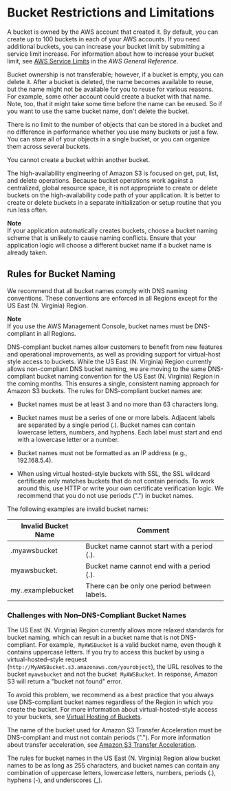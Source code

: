 # Bucket Restrictions and Limitations<a name="BucketRestrictions"></a>

 A bucket is owned by the AWS account that created it\. By default, you can create up to 100 buckets in each of your AWS accounts\. If you need additional buckets, you can increase your bucket limit by submitting a service limit increase\. For information about how to increase your bucket limit, see [AWS Service Limits](http://docs.aws.amazon.com/general/latest/gr/aws_service_limits.html) in the *AWS General Reference*\. 

 Bucket ownership is not transferable; however, if a bucket is empty, you can delete it\. After a bucket is deleted, the name becomes available to reuse, but the name might not be available for you to reuse for various reasons\. For example, some other account could create a bucket with that name\. Note, too, that it might take some time before the name can be reused\. So if you want to use the same bucket name, don't delete the bucket\. 

 There is no limit to the number of objects that can be stored in a bucket and no difference in performance whether you use many buckets or just a few\. You can store all of your objects in a single bucket, or you can organize them across several buckets\.

You cannot create a bucket within another bucket\.

The high\-availability engineering of Amazon S3 is focused on get, put, list, and delete operations\. Because bucket operations work against a centralized, global resource space, it is not appropriate to create or delete buckets on the high\-availability code path of your application\. It is better to create or delete buckets in a separate initialization or setup routine that you run less often\. 

**Note**  
 If your application automatically creates buckets, choose a bucket naming scheme that is unlikely to cause naming conflicts\. Ensure that your application logic will choose a different bucket name if a bucket name is already taken\.

## Rules for Bucket Naming<a name="bucketnamingrules"></a>

 We recommend that all bucket names comply with DNS naming conventions\. These conventions are enforced in all Regions except for the US East \(N\. Virginia\) Region\.

**Note**  
If you use the AWS Management Console, bucket names must be DNS\-compliant in all Regions\. 

 DNS\-compliant bucket names allow customers to benefit from new features and operational improvements, as well as providing support for virtual\-host style access to buckets\. While the US East \(N\. Virginia\) Region currently allows non\-compliant DNS bucket naming, we are moving to the same DNS\-compliant bucket naming convention for the US East \(N\. Virginia\) Region in the coming months\. This ensures a single, consistent naming approach for Amazon S3 buckets\. The rules for DNS\-compliant bucket names are:

+ Bucket names must be at least 3 and no more than 63 characters long\.

+ Bucket names must be a series of one or more labels\. Adjacent labels are separated by a single period \(\.\)\. Bucket names can contain lowercase letters, numbers, and hyphens\. Each label must start and end with a lowercase letter or a number\.

+ Bucket names must not be formatted as an IP address \(e\.g\., 192\.168\.5\.4\)\.

+ When using virtual hosted–style buckets with SSL, the SSL wildcard certificate only matches buckets that do not contain periods\. To work around this, use HTTP or write your own certificate verification logic\. We recommend that you do not use periods \("\."\) in bucket names\. 

The following examples are invalid bucket names:


| Invalid Bucket Name | Comment | 
| --- | --- | 
| \.myawsbucket | Bucket name cannot start with a period \(\.\)\. | 
| myawsbucket\. | Bucket name cannot end with a period \(\.\)\. | 
| my\.\.examplebucket | There can be only one period between labels\.  | 

### Challenges with Non–DNS\-Compliant Bucket Names<a name="non-dns-compliant-bucketname-challenges"></a>

The US East \(N\. Virginia\) Region currently allows more relaxed standards for bucket naming, which can result in a bucket name that is not DNS\-compliant\. For example,  `MyAWSBucket` is a valid bucket name, even though it contains uppercase letters\. If you try to access this bucket by using a virtual\-hosted–style request \(`http://MyAWSBucket.s3.amazonaws.com/yourobject`\), the URL resolves to the bucket `myawsbucket` and not the bucket  `MyAWSBucket`\. In response, Amazon S3 will return a "bucket not found" error\.

To avoid this problem, we recommend as a best practice that you always use DNS\-compliant bucket names regardless of the Region in which you create the bucket\. For more information about virtual\-hosted–style access to your buckets, see [Virtual Hosting of Buckets](VirtualHosting.md)\.

The name of the bucket used for Amazon S3 Transfer Acceleration must be DNS\-compliant and must not contain periods \("\."\)\. For more information about transfer acceleration, see [Amazon S3 Transfer Acceleration](transfer-acceleration.md)\.

 The rules for bucket names in the US East \(N\. Virginia\) Region allow bucket names to be as long as 255 characters, and bucket names can contain any combination of uppercase letters, lowercase letters, numbers, periods \(\.\), hyphens \(\-\), and underscores \(\_\)\. 
